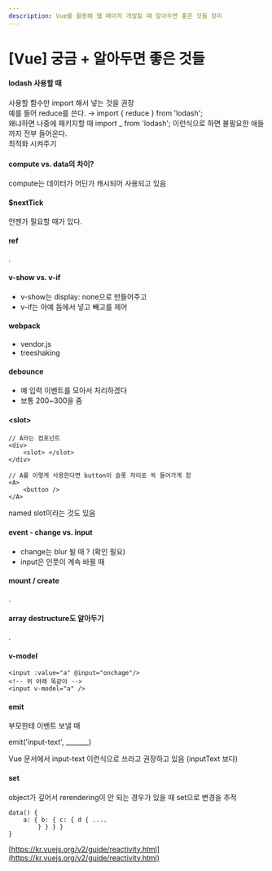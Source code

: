 ```yaml
---
description: Vue를 활용해 웹 페이지 개발할 때 알아두면 좋은 것들 정리
---
```


# \[Vue\] 궁금 + 알아두면 좋은 것들

#### lodash 사용할 때

사용할 함수만 import 해서 넣는 것을 권장  
예를 들어 reduce를 쓴다. → import { reduce } from 'lodash';  
왜냐하면 나중에 패키지할 때 import \_ from 'lodash'; 이런식으로 하면 불필요한 애들까지 전부 들어온다.  
최적화 시켜주기

#### compute vs. data의 차이?

compute는 데이터가 어딘가 캐시되어 사용되고 있음

#### $nextTick

언젠가 필요할 때가 있다.

#### ref

.

#### v-show vs. v-if

* v-show는 display: none으로 만들어주고
* v-if는 아예 돔에서 넣고 빼고를 제어

#### webpack

* vendor.js 
* treeshaking

#### debounce

* 예 입력 이벤트를 모아서 처리하겠다
* 보통 200~300을 줌

#### &lt;slot&gt;

```text
// A라는 컴포넌트
<div>
	<slot> </slot>
</div>

// A를 이렇게 사용한다면 button이 슬롯 자리로 쏙 들어가게 함
<A>
	<button />
</A>
```

named slot이라는 것도 있음

#### event - change vs. input

* change는 blur 될 때 ? \(확인 필요\)
* input은 인풋이 계속 바뀔 때

#### mount / create

.

#### array destructure도 알아두기

.

#### v-model

```text
<input :value="a" @input="onchage"/>
<!-- 위 아래 똑같아 -->
<input v-model="a" />
```

#### emit

부모한테 이벤트 보낼 때

emit\('input-text', \_\_\_\_\_\_\_\)

Vue 문서에서 input-text 이런식으로 쓰라고 권장하고 있음 \(inputText 보다\)

#### set

object가 깊어서 rerendering이 안 되는 경우가 있을 때 set으로 변경을 추적

```text
data() {
	a: { b: { c: { d { ....
		} } } }
}
```

[https://kr.vuejs.org/v2/guide/reactivity.html](https://kr.vuejs.org/v2/guide/reactivity.html)

